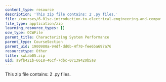 ```yaml
---
content_type: resource
description: 'This zip file contains: 2 .py files.'
file: /courses/6-01sc-introduction-to-electrical-engineering-and-computer-science-i-spring-2011/a9fb421b661846cf7dbc07139420b5a8_swLab05.zip
file_type: application/zip
learning_resource_types: []
ocw_type: OCWFile
parent_title: Characterizing System Performance
parent_type: CourseSection
parent_uid: 1900980a-94df-dd0b-4f70-fee6ba697a76
resourcetype: Other
title: swLab05.zip
uid: a9fb421b-6618-46cf-7dbc-07139420b5a8
---
```

This zip file contains: 2 .py files.

